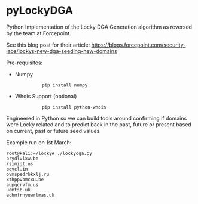 # pyLockyDGA
Python Implementation of the Locky DGA Generation algorithm as reversed by the team at Forcepoint.

See this blog post for their article: https://blogs.forcepoint.com/security-labs/lockys-new-dga-seeding-new-domains

Pre-requisites:

- Numpy
 
                pip install numpy

- Whois Support (optional)

                pip install python-whois

Engineered in Python so we can build tools around confirming if domains were Locky related and to predict back in the past, future or present based on current, past or future seed values.

Example run on 1st March:

    root@kali:~/locky# ./lockydga.py 
    prydlvlxw.be
    rsimigt.us
    bqvcl.in
    ovmspedrbkxlj.ru
    xthppvomcxu.be
    aupgcrvfm.us
    uemtsb.uk
    echmfrnyuwrlmas.uk


